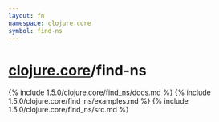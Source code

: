 ```yaml
---
layout: fn
namespace: clojure.core
symbol: find-ns
---
```


# [clojure.core](../)/find-ns

{% include 1.5.0/clojure.core/find_ns/docs.md %}
{% include 1.5.0/clojure.core/find_ns/examples.md %}
{% include 1.5.0/clojure.core/find_ns/src.md %}

